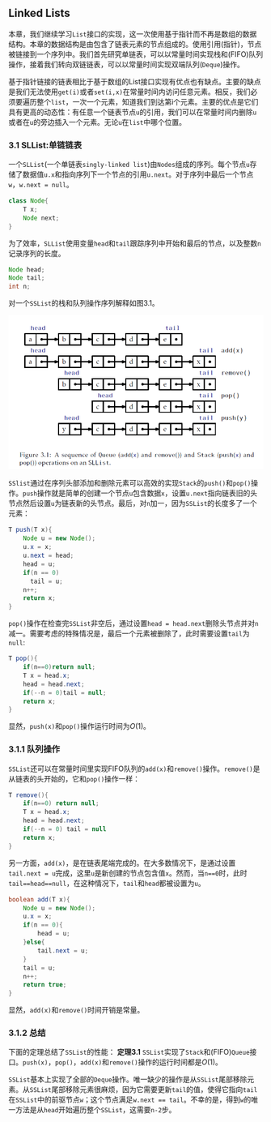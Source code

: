 ## Linked Lists
本章，我们继续学习`List`接口的实现，这一次使用基于指针而不再是数组的数据结构。本章的数据结构是由包含了链表元素的节点组成的。使用引用(指针)，节点被链接到一个序列中。我们首先研究单链表，可以以常量时间实现栈和(FIFO)队列操作，接着我们转向双链链表，可以以常量时间实现双端队列(`Deque`)操作。

基于指针链接的链表相比于基于数组的List接口实现有优点也有缺点。主要的缺点是我们无法使用`get(i)`或者`set(i,x)`在常量时间内访问任意元素。相反，我们必须要遍历整个`list`，一次一个元素，知道我们到达第i个元素。主要的优点是它们具有更高的动态性：有任意一个链表节点`u`的引用，我们可以在常量时间内删除`u`或者在`u`的旁边插入一个元素。无论`u`在`list`中哪个位置。

### 3.1 SLList:单链链表
一个`SLList`(一个单链表`singly-linked list`)由`Nodes`组成的序列。每个节点`u`存储了数据值`u.x`和指向序列下一个节点的引用`u.next`。对于序列中最后一个节点`w`，`w.next = null`。
```Java
class Node{
    T x;
    Node next;
}
```
为了效率，`SLList`使用变量`head`和`tail`跟踪序列中开始和最后的节点，以及整数`n`记录序列的长度。
```Java
Node head;
Node tail;
int n;
```
对一个`SSList`的栈和队列操作序列解释如图3.1。

![figure3.1.png "在`SSList`上执行`Queue`(`add()`和`remove()`)和`Stack`(`push(x)`和`pop()`)操作序列"](figure3.1.png "在`SSList`上执行`Queue`(`add()`和`remove()`)和`Stack`(`push(x)`和`pop()`)操作序列")

`SSlist`通过在序列头部添加和删除元素可以高效的实现`Stack`的`push()`和`pop()`操作。`push`操作就是简单的创建一个节点`u`包含数据`x`，设置`u.next`指向链表旧的头节点然后设置`u`为链表新的头节点。最后，对`n`加一，因为`SSList`的长度多了一个元素：
```Java
T push(T x){
    Node u = new Node();
    u.x = x;
    u.next = head;
    head = u;
    if(n == 0)
      tail = u;
    n++;
    return x;
}
```
`pop()`操作在检查完`SSList`非空后，通过设置`head = head.next`删除头节点并对`n`减一。需要考虑的特殊情况是，最后一个元素被删除了，此时需要设置`tail`为`null`:
```Java
T pop(){
    if(n==0)return null;
    T x = head.x;
    head = head.next;
    if(--n = 0)tail = null;
    return x;
}
```
显然，`push(x)`和`pop()`操作运行时间为$O(1)$。
### 3.1.1 队列操作
`SSList`还可以在常量时间里实现FIFO队列的`add(x)`和`remove()`操作。`remove()`是从链表的头开始的，它和`pop()`操作一样：
```Java
T remove(){
    if(n==0) return null;
    T x = head.x;
    head = head.next;
    if(--n = 0) tail = null
    return x;
}
```
另一方面，`add(x)`，是在链表尾端完成的。在大多数情况下，是通过设置`tail.next = u`完成，这里`u`是新创建的节点包含值`x`。然而，当`n==0`时，此时`tail==head==null`，在这种情况下，`tail`和`head`都被设置为`u`。
```Java
boolean add(T x){
    Node u = new Node();
    u.x = x;
    if(n == 0){
        head = u;
    }else{
        tail.next = u;
    }
    tail = u;
    n++;
    return true;
}
```
显然，`add(x)`和`remove()`时间开销是常量。

### 3.1.2 总结
下面的定理总结了`SSList`的性能：
__定理3.1__ `SSList`实现了`Stack`和(FIFO)`Queue`接口。`push(x)`，`pop()`，`add(x)`和`remove()`操作的运行时间都是$O(1)$。

`SSList`基本上实现了全部的`Deque`操作。唯一缺少的操作是从`SSList`尾部移除元素。从`SSList`尾部移除元素很麻烦，因为它需要更新`tail`的值，使得它指向`tail`在`SSList`中的前驱节点`w`；这个节点满足`w.next == tail`。不幸的是，得到`w`的唯一方法是从`head`开始遍历整个`SSList`，这需要`n-2`步。